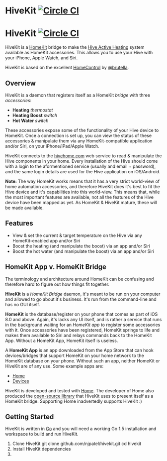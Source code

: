 # HiveKit [![Circle CI](https://circleci.com/gh/njpatel/hivekit.svg?style=svg)](https://circleci.com/gh/njpatel/hivekit)

# HiveKit [![Circle CI](https://circleci.com/gh/njpatel/hivekit.svg?style=svg)](https://circleci.com/gh/njpatel/hivekit)

HiveKit is a [HomeKit](https://developer.apple.com/homekit/) bridge to make the [Hive Active Heating](https://hivehome.com) system available as HomeKit accessories. This allows you to use your Hive with your iPhone, Apple Watch, and Siri.

HiveKit is based on the excellent [HomeControl](https://github.com/brutella/hc) by [@brutella](https://twitter.com/brutella).

## Overview
HiveKit is a daemon that registers itself as a HomeKit *bridge* with three *accessories*:

 * **Heating** *thermostat*
 * **Heating Boost** *switch*
 * **Hot Water** *switch*
 
These accessories expose some of the functionality of your Hive device to HomeKit. Once a connection is set up, you can view the status of these accessories & manipulate them via any HomeKit-compatible application and/or Siri, on your iPhone/iPad/Apple Watch.

HiveKit connects to the [hivehome.com](https://hivehome.com) web service to read & manipulate the Hive components in your home. Every installation of the Hive should come with a login to the aformentioned service (usually and email + password), and the same login details are used for the Hive application on iOS/Android.

**Note:** The way HomeKit works means that it has a very strict world-view of home automation accessories, and therefore HiveKit does it's best to fit the Hive device and it's capabilities into this world-view. This means that, while the most important features are available, not all the features of the Hive device have been mapped as yet. As HomeKit & HiveKit mature, these will be made available.

## Features
 * View & set the current & target temperature on the Hive via any HomeKit-enabled app and/or Siri
 * Boost the heating (and manipulate the boost) via an app and/or Siri
 * Boost the hot water (and manipulate the boost) via an app and/or Siri
 
## HomeKit App v. HomeKit Bridge
The terminology and architecture around HomeKit can be confusing and therefore hard to figure out how things fit together. 

**HiveKit** is a *HomeKit Bridge* daemon, it's meant to be run on your computer and allowed to go about it's business. It's run from the command-line and has no GUI itself.

**HomeKit** is the database/register on your phone that comes as part of iOS 8.0 and above. Again, it's lacks any UI itself, and is rather a service that runs in the background waiting for an *HomeKit app* to register some accessories with it. Once accessories have been registered, HomeKit springs to life and makes them available to Siri and relays commands back to the HomeKit App. Without a HomeKit App, HomeKit itself is useless.

A **HomeKit App** is an app downloaded from the App Store that can hook devices/bridges that support HomeKit on your home network to the HomeKit database on your phone. Without such an app, neither HomeKit or HiveKit are of any use. Some example apps are:

 * [Home](https://itunes.apple.com/app/id995994352)
 * [Devices](https://itunes.apple.com/gb/app/devices/id966877433?mt=8)
 
HiveKit is developed and tested with [Home](https://itunes.apple.com/app/id995994352). The developer of Home also produced the [open-source library](https://github.com/brutella/hc) that HiveKit uses to present itself as a HomeKit bridge. Supporting Home inadvertedly supports HiveKit :)
 
 
## Getting Started
HiveKit is written in [Go](http://golang.org/doc/install) and you will need a working Go 1.5 installation and workspace to build and run HiveKit.

1. Clone HiveKit
        git clone github.com/njpatel/hivekit.git
        cd hivekit 
2. Install HiveKit dependencies
3. 
